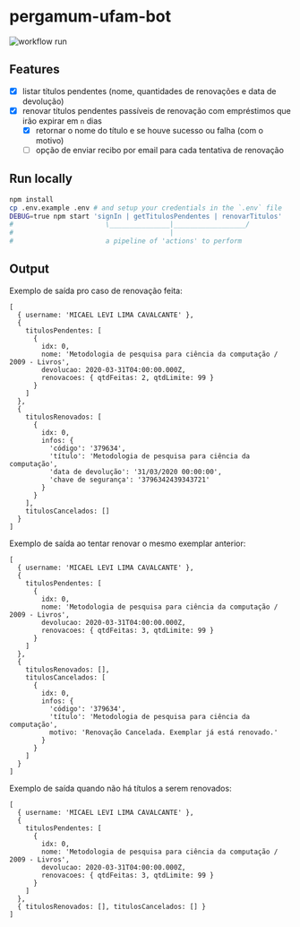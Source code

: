 # pergamum-ufam-bot
![workflow run](https://github.com/micalevisk/pergamum-ufam-bot/workflows/Run/badge.svg?event=push)

## Features

- [x] listar títulos pendentes (nome, quantidades de renovações e data de devolução)
- [x] renovar títulos pendentes passíveis de renovação com empréstimos que irão expirar em `n` dias
  + [x] retornar o nome do título e se houve sucesso ou falha (com o motivo)
  + [ ] opção de enviar recibo por email para cada tentativa de renovação

## Run locally
```bash
npm install
cp .env.example .env # and setup your credentials in the `.env` file
DEBUG=true npm start 'signIn | getTitulosPendentes | renovarTitulos'
#                       \_______________|__________________/
#                                       |
#                       a pipeline of 'actions' to perform 
```

## Output

Exemplo de saída pro caso de renovação feita:
```
[
  { username: 'MICAEL LEVI LIMA CAVALCANTE' },
  {
    titulosPendentes: [
      {
        idx: 0,
        nome: 'Metodologia de pesquisa para ciência da computação / 2009 - Livros',
        devolucao: 2020-03-31T04:00:00.000Z,
        renovacoes: { qtdFeitas: 2, qtdLimite: 99 }
      }
    ]
  },
  {
    titulosRenovados: [
      {
        idx: 0,
        infos: {
          'código': '379634',
          'título': 'Metodologia de pesquisa para ciência da computação',
          'data de devolução': '31/03/2020 00:00:00',
          'chave de segurança': '3796342439343721'
        }
      }
    ],
    titulosCancelados: []
  }
]
```

Exemplo de saída ao tentar renovar o mesmo exemplar anterior:
```
[
  { username: 'MICAEL LEVI LIMA CAVALCANTE' },
  {
    titulosPendentes: [
      {
        idx: 0,
        nome: 'Metodologia de pesquisa para ciência da computação / 2009 - Livros',
        devolucao: 2020-03-31T04:00:00.000Z,
        renovacoes: { qtdFeitas: 3, qtdLimite: 99 }
      }
    ]
  },
  {
    titulosRenovados: [],
    titulosCancelados: [
      {
        idx: 0,
        infos: {
          'código': '379634',
          'título': 'Metodologia de pesquisa para ciência da computação',
          motivo: 'Renovação Cancelada. Exemplar já está renovado.'
        }
      }
    ]
  }
]
```

Exemplo de saída quando não há títulos a serem renovados:
```
[
  { username: 'MICAEL LEVI LIMA CAVALCANTE' },
  {
    titulosPendentes: [
      {
        idx: 0,
        nome: 'Metodologia de pesquisa para ciência da computação / 2009 - Livros',
        devolucao: 2020-03-31T04:00:00.000Z,
        renovacoes: { qtdFeitas: 3, qtdLimite: 99 }
      }
    ]
  },
  { titulosRenovados: [], titulosCancelados: [] }
]
```
